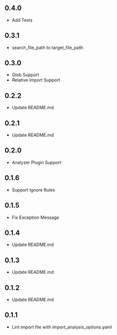## 0.4.0

- Add Tests

## 0.3.1

- search_file_path to target_file_path

## 0.3.0

- Glob Support
- Relative Import Support

## 0.2.2

- Update README.md
 
## 0.2.1

- Update README.md

## 0.2.0

- Analyzer Plugin Support

## 0.1.6

- Support Ignore Rules


## 0.1.5

- Fix Exception Message

## 0.1.4

- Update README.md

## 0.1.3

- Update README.md

## 0.1.2

- Update README.md

## 0.1.1

- Lint import file with import_analysis_options.yaml

